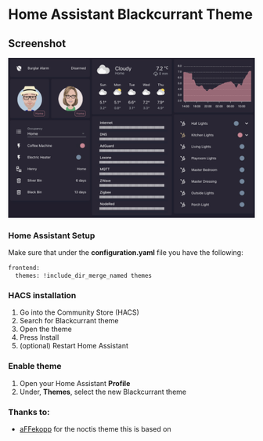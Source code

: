 # Home Assistant Blackcurrant Theme

## Screenshot
![](https://github.com/4jandals/blackcurrant-theme/blob/d6fd8ada2ad9b2d183ebce761d420377e2968567/blackcurrant-screenshot.png)

### Home Assistant Setup

Make sure that under the **configuration.yaml** file you have the following:
```
frontend:
  themes: !include_dir_merge_named themes
```

### HACS installation
1. Go into the Community Store (HACS)
2. Search for Blackcurrant theme
3. Open the theme
4. Press Install
5. (optional) Restart Home Assistant

### Enable theme
1. Open your Home Assistant **Profile**
2. Under, **Themes**, select the new Blackcurrant theme

### Thanks to:
- [aFFekopp](https://github.com/aFFekopp/noctis) for the noctis theme this is based on
